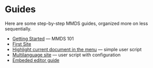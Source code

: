 # Guides

Here are some step-by-step MMDS guides, organized more on less sequentially.

  * [Getting Started](getting_started.en.md) — MMDS 101
  * [First Site](basic_setup.en.md)
  *  [Highlight current document in the menu](currentlink.en.md) — simple user script
  * [Multilanguage site](multilanguage_setup.en.md) — user script with configuration
  * [Embeded editor guide](editor.en.md)